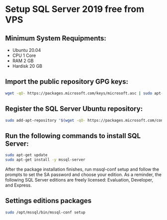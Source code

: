 # Setup SQL Server 2019 free from VPS

## Minimum System Requipments:
- Ubuntu 20.04
- CPU 1 Core
- RAM 2 GB
- Hardisk 20 GB

## Import the public repository GPG keys:

```bash
wget -qO- https://packages.microsoft.com/keys/microsoft.asc | sudo apt-key add -
```

## Register the SQL Server Ubuntu repository:

```bash
sudo add-apt-repository "$(wget -qO- https://packages.microsoft.com/config/ubuntu/20.04/mssql-server-2019.list)"
```

## Run the following commands to install SQL Server:

```bash
sudo apt-get update
sudo apt-get install -y mssql-server
```

 After the package installation finishes, run mssql-conf setup and follow the prompts to set the SA password and choose your edition. 
 As a reminder, the following SQL Server editions are freely licensed: Evaluation, Developer, and Express.
 
 ## Settings editions packages
```bash
sudo /opt/mssql/bin/mssql-conf setup
```
